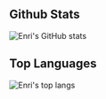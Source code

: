 ## Github Stats

![Enri's GitHub stats](https://github-readme-stats.vercel.app/api?username=anaverage-enri&show_icons=true&theme=gruvbox&count_private=true&include_all_commits=true&hide=issues&hide_border=true)

## Top Languages

![Enri's top langs](https://github-readme-stats.vercel.app/api/top-langs/?username=anaverage-enri&theme=gruvbox&hide_border=true&layout=compact&langs_count=10)
